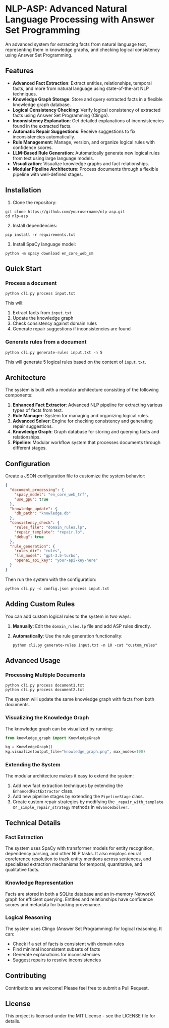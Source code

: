 # NLP-ASP: Advanced Natural Language Processing with Answer Set Programming

An advanced system for extracting facts from natural language text, representing them in knowledge graphs, and checking logical consistency using Answer Set Programming.

## Features

- **Advanced Fact Extraction**: Extract entities, relationships, temporal facts, and more from natural language using state-of-the-art NLP techniques.
- **Knowledge Graph Storage**: Store and query extracted facts in a flexible knowledge graph database.
- **Logical Consistency Checking**: Verify logical consistency of extracted facts using Answer Set Programming (Clingo).
- **Inconsistency Explanation**: Get detailed explanations of inconsistencies found in the extracted facts.
- **Automatic Repair Suggestions**: Receive suggestions to fix inconsistencies automatically.
- **Rule Management**: Manage, version, and organize logical rules with confidence scores.
- **LLM-Based Rule Generation**: Automatically generate new logical rules from text using large language models.
- **Visualization**: Visualize knowledge graphs and fact relationships.
- **Modular Pipeline Architecture**: Process documents through a flexible pipeline with well-defined stages.

## Installation

1. Clone the repository:
```
git clone https://github.com/yourusername/nlp-asp.git
cd nlp-asp
```

2. Install dependencies:
```
pip install -r requirements.txt
```

3. Install SpaCy language model:
```
python -m spacy download en_core_web_sm
```

## Quick Start

### Process a document

```
python cli.py process input.txt
```

This will:
1. Extract facts from `input.txt`
2. Update the knowledge graph
3. Check consistency against domain rules
4. Generate repair suggestions if inconsistencies are found

### Generate rules from a document

```
python cli.py generate-rules input.txt -n 5
```

This will generate 5 logical rules based on the content of `input.txt`.

## Architecture

The system is built with a modular architecture consisting of the following components:

1. **Enhanced Fact Extractor**: Advanced NLP pipeline for extracting various types of facts from text.
2. **Rule Manager**: System for managing and organizing logical rules.
3. **Advanced Solver**: Engine for checking consistency and generating repair suggestions.
4. **Knowledge Graph**: Graph database for storing and querying facts and relationships.
5. **Pipeline**: Modular workflow system that processes documents through different stages.

## Configuration

Create a JSON configuration file to customize the system behavior:

```json
{
  "document_processing": {
    "spacy_model": "en_core_web_trf",
    "use_gpu": true
  },
  "knowledge_update": {
    "db_path": "knowledge.db"
  },
  "consistency_check": {
    "rules_file": "domain_rules.lp",
    "repair_template": "repair.lp",
    "debug": true
  },
  "rule_generation": {
    "rules_dir": "rules",
    "llm_model": "gpt-3.5-turbo",
    "openai_api_key": "your-api-key-here"
  }
}
```

Then run the system with the configuration:

```
python cli.py -c config.json process input.txt
```

## Adding Custom Rules

You can add custom logical rules to the system in two ways:

1. **Manually**: Edit the `domain_rules.lp` file and add ASP rules directly.

2. **Automatically**: Use the rule generation functionality:
   ```
   python cli.py generate-rules input.txt -n 10 -cat "custom_rules"
   ```

## Advanced Usage

### Processing Multiple Documents

```
python cli.py process document1.txt
python cli.py process document2.txt
```

The system will update the same knowledge graph with facts from both documents.

### Visualizing the Knowledge Graph

The knowledge graph can be visualized by running:

```python
from knowledge_graph import KnowledgeGraph

kg = KnowledgeGraph()
kg.visualize(output_file="knowledge_graph.png", max_nodes=100)
```

### Extending the System

The modular architecture makes it easy to extend the system:

1. Add new fact extraction techniques by extending the `EnhancedFactExtractor` class.
2. Add new pipeline stages by extending the `PipelineStage` class.
3. Create custom repair strategies by modifying the `_repair_with_template` or `_simple_repair_strategy` methods in `AdvancedSolver`.

## Technical Details

### Fact Extraction

The system uses SpaCy with transformer models for entity recognition, dependency parsing, and other NLP tasks. It also employs neural coreference resolution to track entity mentions across sentences, and specialized extraction mechanisms for temporal, quantitative, and qualitative facts.

### Knowledge Representation

Facts are stored in both a SQLite database and an in-memory NetworkX graph for efficient querying. Entities and relationships have confidence scores and metadata for tracking provenance.

### Logical Reasoning

The system uses Clingo (Answer Set Programming) for logical reasoning. It can:
- Check if a set of facts is consistent with domain rules
- Find minimal inconsistent subsets of facts
- Generate explanations for inconsistencies
- Suggest repairs to resolve inconsistencies

## Contributing

Contributions are welcome! Please feel free to submit a Pull Request.

## License

This project is licensed under the MIT License - see the LICENSE file for details. 